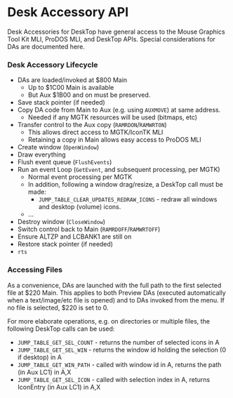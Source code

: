 # Desk Accessory API

Desk Accessories for DeskTop have general access to the Mouse Graphics
Tool Kit MLI, ProDOS MLI, and DeskTop APIs. Special considerations for
DAs are documented here.

### Desk Accessory Lifecycle

* DAs are loaded/invoked at $800 Main
  * Up to $1C00 Main is available
  * But Aux $1B00 and on must be preserved.
* Save stack pointer (if needed)
* Copy DA code from Main to Aux (e.g. using `AUXMOVE`) at same address.
  * Needed if any MGTK resources will be used (bitmaps, etc)
* Transfer control to the Aux copy (`RAMRDON`/`RAMWRTON`)
  * This allows direct access to MGTK/IconTK MLI
  * Retaining a copy in Main allows easy access to ProDOS MLI
* Create window (`OpenWindow`)
* Draw everything
* Flush event queue (`FlushEvents`)
* Run an event Loop (`GetEvent`, and subsequent processing, per MGTK)
  * Normal event processing per MGTK
  * In addition, following a window drag/resize, a DeskTop call must be made:
     * `JUMP_TABLE_CLEAR_UPDATES_REDRAW_ICONS` - redraw all windows and desktop (volume) icons.
  * ...
* Destroy window (`CloseWindow`)
* Switch control back to Main (`RAMRDOFF`/`RAMWRTOFF`)
* Ensure ALTZP and LCBANK1 are still on
* Restore stack pointer (if needed)
* `rts`

### Accessing Files

As a convenience, DAs are launched with the full path to the first
selected file at $220 Main. This applies to both Preview DAs (executed
automatically when a text/image/etc file is opened) and to DAs invoked
from the menu. If no file is selected, $220 is set to 0.

For more elaborate operations, e.g. on directories or multiple files,
the following DeskTop calls can be used:

* `JUMP_TABLE_GET_SEL_COUNT` - returns the number of selected icons in A
* `JUMP_TABLE_GET_SEL_WIN` - returns the window id holding the selection (0 if desktop) in A
* `JUMP_TABLE_GET_WIN_PATH` - called with window id in A, returns the path (in Aux LC1) in A,X
* `JUMP_TABLE_GET_SEL_ICON` - called with selection index in A, returns IconEntry (in Aux LC1) in A,X
